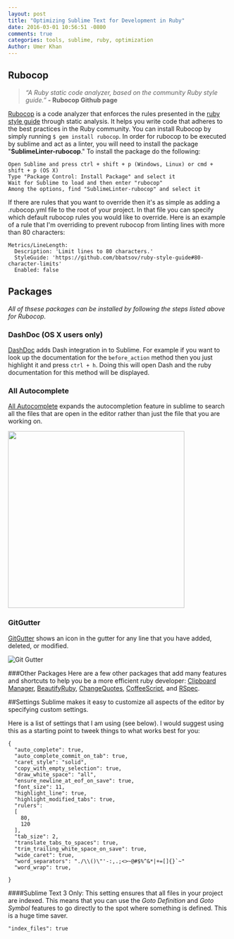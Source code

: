 ```yaml
---
layout: post
title: "Optimizing Sublime Text for Development in Ruby"
date: 2016-03-01 10:56:51 -0800
comments: true
categories: tools, sublime, ruby, optimization
Author: Umer Khan
---
```

## Rubocop

> *“A Ruby static code analyzer, based on the community Ruby style guide.”* **- Rubocop Github page**

[Rubocop](https://github.com/bbatsov/rubocop) is a code analyzer that enforces the rules presented in the [ruby style guide](https://github.com/bbatsov/ruby-style-guide) through static analysis. It helps you write code that adheres to the best practices in the Ruby community. You can install Rubocop by simply running ```$ gem install rubocop```. In order for rubocop to be executed by sublime and act as a linter, you will need to install the package "**SublimeLinter-rubocop**." To install the package do the following:
```
Open Sublime and press ctrl + shift + p (Windows, Linux) or cmd + shift + p (OS X)
Type "Package Control: Install Package" and select it
Wait for Sublime to load and then enter "rubocop"
Among the options, find "SublimeLinter-rubocop" and select it
```

If there are rules that you want to override then it's as simple as adding a .rubocop.yml file to the root of your project. In that file you can specify which default rubocop rules you would like to override. Here is an example of a rule that I'm overriding to prevent rubocop from linting lines with more than 80 characters:
```
Metrics/LineLength:
  Description: 'Limit lines to 80 characters.'
  StyleGuide: 'https://github.com/bbatsov/ruby-style-guide#80-character-limits'
  Enabled: false
```

## Packages
*All of thsese packages can be installed by following the steps listed above for Rubocop.*
### DashDoc (OS X users only)
[DashDoc](https://github.com/farcaller/DashDoc) adds Dash integration in to Sublime. For example if you want to look up the documentation for the ```before_action``` method then you just highlight it and press ```ctrl + h```. Doing this will open Dash and the ruby documentation for this method will be displayed.

### All Autocomplete
[All Autocomplete](https://github.com/alienhard/SublimeAllAutocomplete) expands the autocompletion feature in sublime to search all the files that are open in the editor rather than just the file that you are working on.

<img src='http://i.imgur.com/NdYkVTP.png' width="400px">

### GitGutter
[GitGutter](https://github.com/jisaacks/GitGutter) shows an icon in the gutter for any line that you have added, deleted, or modified.

![Git Gutter](http://i.imgur.com/SFn4GD0.png)

###Other Packages
Here are a few other packages that add many features and shortcuts to help you be a more efficient ruby developer: [Clipboard Manager](https://github.com/colinta/SublimeClipboardManager), [BeautifyRuby](https://github.com/CraigWilliams/BeautifyRuby), [ChangeQuotes](https://github.com/colinta/SublimeChangeQuotes), [CoffeeScript](https://github.com/Xavura/CoffeeScript-Sublime-Plugin), and [RSpec](https://github.com/SublimeText/RSpec).

##Settings
Sublime makes it easy to customize all aspects of the editor by specifying custom settings.


Here is a list of settings that I am using (see below). I would suggest using this as a starting point to tweek things to what works best for you:
```
{
  "auto_complete": true,
  "auto_complete_commit_on_tab": true,
  "caret_style": "solid",
  "copy_with_empty_selection": true,
  "draw_white_space": "all",
  "ensure_newline_at_eof_on_save": true,
  "font_size": 11,
  "highlight_line": true,
  "highlight_modified_tabs": true,
  "rulers":
  [
    80,
    120
  ],
  "tab_size": 2,
  "translate_tabs_to_spaces": true,
  "trim_trailing_white_space_on_save": true,
  "wide_caret": true,
  "word_separators": "./\\()\"'-:,.;<>~@#$%^&*|+=[]{}`~"
  "word_wrap": true,

}
```

####Sublime Text 3 Only:
This setting ensures that all files in your project are indexed. This means that you can use the *Goto Definition* and *Goto Symbol* features to go directly to the spot where something is defined. This is a huge time saver.
```
"index_files": true
```
